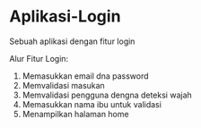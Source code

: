 # Aplikasi-Login
Sebuah aplikasi dengan fitur login

Alur Fitur Login:
1. Memasukkan email dna password
2. Memvalidasi masukan
3. Memvalidasi pengguna dengna deteksi wajah
4. Memasukkan nama ibu untuk validasi
5. Menampilkan halaman home
